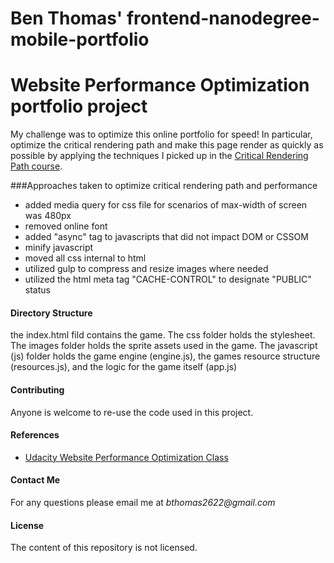 Ben Thomas' frontend-nanodegree-mobile-portfolio
===============================

# Website Performance Optimization portfolio project

My challenge was to optimize this online portfolio for speed! In particular, optimize the critical rendering path and make this page render as quickly as possible by applying the techniques I picked up in the [Critical Rendering Path course](https://www.udacity.com/course/ud884).

###Approaches taken to optimize critical rendering path and performance
* added media query for css file for scenarios of max-width of screen was 480px
* removed online font
* added "async" tag to javascripts that did not impact DOM or CSSOM 
* minify javascript
* moved all css internal to html
* utilized gulp to compress and resize images where needed 
* utilized the html meta tag "CACHE-CONTROL" to designate "PUBLIC" status


#### Directory Structure

the index.html fild contains the game. The css folder holds the stylesheet. The images folder holds 
the sprite assets used in the game. The javascript (js) folder holds the game engine (engine.js), the games resource structure (resources.js), and the logic for the game itself (app.js)

#### Contributing

Anyone is welcome to re-use the code used in this project.

#### References

* [Udacity Website Performance Optimization Class](https://www.udacity.com/course/website-performance-optimization--ud884)

#### Contact Me

For any questions please email me at _bthomas2622@gmail.com_

#### License

The content of this repository is not licensed. 





